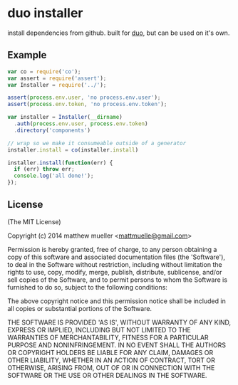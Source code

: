 
# duo installer

  install dependencies from github. built for [duo](http://github.com/duojs/duo), but can be used on it's own.

## Example

```js
var co = require('co');
var assert = require('assert');
var Installer = require('../');

assert(process.env.user, 'no process.env.user');
assert(process.env.token, 'no process.env.token');

var installer = Installer(__dirname)
  .auth(process.env.user, process.env.token)
  .directory('components')

// wrap so we make it consumeable outside of a generator
installer.install = co(installer.install)

installer.install(function(err) {
  if (err) throw err;
  console.log('all done!');
});
```

## License

(The MIT License)

Copyright (c) 2014 matthew mueller &lt;mattmuelle@gmail.com&gt;

Permission is hereby granted, free of charge, to any person obtaining
a copy of this software and associated documentation files (the
'Software'), to deal in the Software without restriction, including
without limitation the rights to use, copy, modify, merge, publish,
distribute, sublicense, and/or sell copies of the Software, and to
permit persons to whom the Software is furnished to do so, subject to
the following conditions:

The above copyright notice and this permission notice shall be
included in all copies or substantial portions of the Software.

THE SOFTWARE IS PROVIDED 'AS IS', WITHOUT WARRANTY OF ANY KIND,
EXPRESS OR IMPLIED, INCLUDING BUT NOT LIMITED TO THE WARRANTIES OF
MERCHANTABILITY, FITNESS FOR A PARTICULAR PURPOSE AND NONINFRINGEMENT.
IN NO EVENT SHALL THE AUTHORS OR COPYRIGHT HOLDERS BE LIABLE FOR ANY
CLAIM, DAMAGES OR OTHER LIABILITY, WHETHER IN AN ACTION OF CONTRACT,
TORT OR OTHERWISE, ARISING FROM, OUT OF OR IN CONNECTION WITH THE
SOFTWARE OR THE USE OR OTHER DEALINGS IN THE SOFTWARE.
